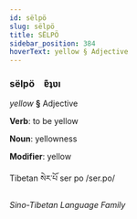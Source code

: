```yaml
---
id: sëlpö
slug: sëlpö
title: SËLPÖ
sidebar_position: 384
hoverText: yellow § Adjective
---
```


### sëlpö&emsp;<span kind="abugida">ɐ͊ʇʋı</span>

*yellow* **§** Adjective

**Verb**: to be yellow

**Noun**: yellowness

**Modifier**: yellow

Tibetan སེར་པོ ser po /ser.po/

*Sino-Tibetan Language Family*